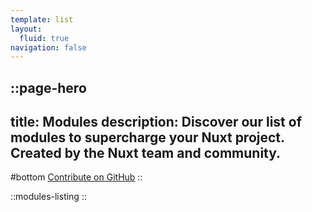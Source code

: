 ```yaml
---
template: list
layout:
  fluid: true
navigation: false
---
```


::page-hero
---
title: Modules
description: Discover our list of modules to supercharge your Nuxt project. Created by the Nuxt team and community.
---
#bottom
[Contribute on GitHub](https://github.com/nuxt/modules)
::

::modules-listing
::
